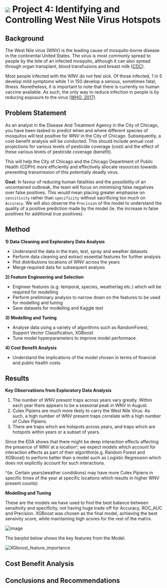 # ![](https://ga-dash.s3.amazonaws.com/production/assets/logo-9f88ae6c9c3871690e33280fcf557f33.png) Project 4: Identifying and Controlling West Nile Virus Hotspots

## Background

The West Nile virus (WNV) is the leading cause of mosquito-borne disease in the continental United States. The virus is most commonly spread to people by the bite of an infected mosquito, although it can also spread through organ transplant, blood transfusions and breast milk ([CDC](https://www.cdc.gov/westnile/index.html)).

Most people infected with the WNV do not feel sick. Of those infected, 1 in 5 develop mild symptoms while 1 in 150 develop a serious, sometimes fatal, illness. Nonetheless, it is important to note that there is currently no human vaccine available. As such, the only way to reduce infection in people is by  reducing exposure to the virus ([WHO, 2017](https://www.who.int/news-room/fact-sheets/detail/west-nile-virus)).

## Problem Statement
As an analyst in the Disease And Treatment Agency in the City of Chicago, you have been tasked to predict when and where different species of mosquitos will test positive for WNV in the City of Chicago. Subsequently, a cost-benefit analysis will be conducted. This should include annual cost projections for various levels of pesticide coverage (cost) and the effect of these various levels of pesticide coverage (benefit).

This will help the City of Chicago and the Chicago Department of Public Health (CDPH) more efficiently and effectively allocate resources towards preventing transmission of this potentially deadly virus.

**Goal:**
In favour of reducing human fatalities and the possiibility of an uncontained outbreak, the team will focus on minimising false negatives over false positives. This would mean placing greater emphasise on `sensitivity` rather than `specificity` without sacrificing too much on `Accuracy`. We will also observe the `Precision` of the model to understand the quality of a positive prediction made by the model (ie. the increase in false positives for additional true positives).


## Method
**1) Data Cleaning and Exploratory Data Analysis**
- Understand the data in the train, test, spray and weather datasets
- Perform data cleaning and extract essential features for further analysis
- Plot distributions locations of WNV across the years
- Merge required data for subsequent analysis 

**2) Feature Engineering and Selection**
- Engineer features (e.g. temporal, species, weatherlag etc.) which will be required for modelling
- Perform preliminary analysis to narrow down on the features to be used for modelling and tuning
- Save datasets for modelling and Kaggle test

**3) Modelling and Tuning**
- Analyse data using a variety of algorithms such as RandomForest, Support Vector Classification, XGBoost
- Tune model hyperparameters to improve model performace.

**4) Cost Benefit Analysis**
- Understand the implications of the model chosen in terms of financial and public health costs


## Results
**Key Observatiions from Exploratory Data Analysis**
1) The number of WNV present traps across years vary greatly. Within each year there appears to be a seasonal peak in WNV in August.
2) Culex Pipiens are much more likely to carry the West Nile Virus. As such, a high number of WNV present traps correlate with a high number of Culex Pipiens.
3) There are traps which are hotspots across years, and traps which are hotspots within years or a subset of years.

Since the EDA shows that there might be deep interaction effects affecting the presence of WNV at a location^, we expect models which account for interaction effects as part of their algorithm(e.g. Random Forest and XGBoost) to perform better than a model such as Logistic Regression which does not explicitly account for such interactions.

^(ie. Certain years(weather condidions) may have more Culex Pipiens in specific times of the year at specific locations which results in higher WNV present counts)

**Modelling and Tuning**

These are the models we have used to find the best balance between sensitivity and specificity, not having huge trade off for Accuracy, ROC_AUC and Precision. XGBoost was chosen as the final model, achieving the best sensivity score, while maintaining high scores for the rest of the matrix. 

![image](https://user-images.githubusercontent.com/98629542/163920379-40d5f6ba-0b5f-4c61-987c-b4de8638d88e.png)

The barplot below shows the key features from the Model. 

![XGboost_feature_importance](https://user-images.githubusercontent.com/98629542/163920817-28a270b1-50b8-4c38-95dd-4b9ca1138c73.png)


## Cost Benefit Analysis


## Conclusions and Recommendations



